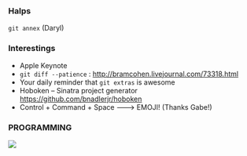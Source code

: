 ### Halps

`git annex` (Daryl)

### Interestings

* Apple Keynote
* `git diff --patience` : http://bramcohen.livejournal.com/73318.html
* Your daily reminder that `git extras` is awesome
* Hoboken – Sinatra project generator https://github.com/bnadlerjr/hoboken
* Control + Command + Space ---> EMOJI! (Thanks Gabe!)

### PROGRAMMING

![](http://cdn.funnymemes.com/wp-content/uploads/2015/02/funny-gifs-typical-work-day.gif)
